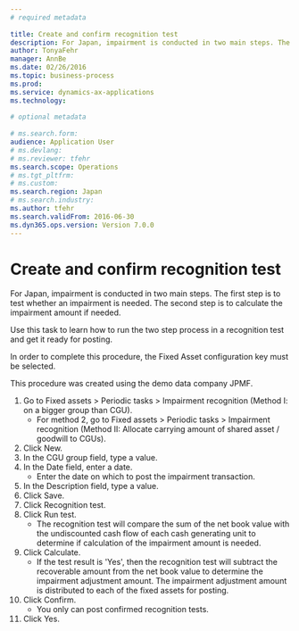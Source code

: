 ```yaml
--- 
# required metadata 
 
title: Create and confirm recognition test
description: For Japan, impairment is conducted in two main steps. The first step is to test whether an impairment is needed. The second step is to calculate the impairment amount if needed. Use this task to learn how to run the two step process in a recognition test and get it ready for posting. In order to complete this procedure, the Fixed Asset configuration key must be selected.This procedure was created using the demo data company JPMF. 
author: TonyaFehr 
manager: AnnBe 
ms.date: 02/26/2016
ms.topic: business-process 
ms.prod:  
ms.service: dynamics-ax-applications 
ms.technology:  
 
# optional metadata 
 
# ms.search.form:   
audience: Application User 
# ms.devlang:  
# ms.reviewer: tfehr 
ms.search.scope: Operations 
# ms.tgt_pltfrm:  
# ms.custom:  
ms.search.region: Japan
# ms.search.industry: 
ms.author: tfehr 
ms.search.validFrom: 2016-06-30 
ms.dyn365.ops.version: Version 7.0.0 
---
```


# Create and confirm recognition test

For Japan, impairment is conducted in two main steps. The first step is to test whether an impairment is needed. The second step is to calculate the impairment amount if needed. 

Use this task to learn how to run the two step process in a recognition test and get it ready for posting. 

In order to complete this procedure, the Fixed Asset configuration key must be selected.

This procedure was created using the demo data company JPMF.

1. Go to Fixed assets > Periodic tasks > Impairment recognition (Method I: on a bigger group than CGU).
    * For method 2, go to Fixed assets > Periodic tasks > Impairment recognition (Method II: Allocate carrying amount of shared asset / goodwill to CGUs).
2. Click New.
3. In the CGU group field, type a value.
4. In the Date field, enter a date.
    * Enter the date on which to post the impairment transaction.
5. In the Description field, type a value.
6. Click Save.
7. Click Recognition test.
8. Click Run test.
    * The recognition test will compare the sum of the net book value with the undiscounted cash flow of each cash generating unit to determine if calculation of the impairment amount is needed.
9. Click Calculate.
    * If the test result is 'Yes', then the recognition test will subtract the recoverable amount from the net book value to determine the impairment adjustment amount. The impairment adjustment amount is distributed to each of the fixed assets for posting.
10. Click Confirm.
    * You only can post confirmed recognition tests.
11. Click Yes.

